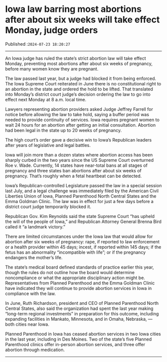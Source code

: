 # Iowa law barring most abortions after about six weeks will take effect Monday, judge orders

Published :`2024-07-23 18:20:27`

---

An Iowa judge has ruled the state’s strict abortion law will take effect Monday, preventing most abortions after about six weeks of pregnancy, before many women know they are pregnant.

The law passed last year, but a judge had blocked it from being enforced. The Iowa Supreme Court reiterated in June there is no constitutional right to an abortion in the state and ordered the hold to be lifted. That translated into Monday’s district court judge’s decision ordering the law to go into effect next Monday at 8 a.m. local time.

Lawyers representing abortion providers asked Judge Jeffrey Farrell for notice before allowing the law to take hold, saying a buffer period was needed to provide continuity of services. Iowa requires pregnant women to wait 24 hours for an abortion after getting an initial consultation. Abortion had been legal in the state up to 20 weeks of pregnancy.

The high court’s order gave a decisive win to Iowa’s Republican leaders after years of legislative and legal battles.

Iowa will join more than a dozen states where abortion access has been sharply curbed in the two years since the US Supreme Court overturned Roe v. Wade. Currently, 14 states have near-total bans at all stages of pregnancy and three states ban abortions after about six weeks of pregnancy. That’s roughly when a fetal heartbeat can be detected.

Iowa’s Republican-controlled Legislature passed the law in a special session last July, and a legal challenge was immediately filed by the American Civil Liberties Union of Iowa, Planned Parenthood North Central States and the Emma Goldman Clinic. The law was in effect for just a few days before a district court judge temporarily blocked it.

Republican Gov. Kim Reynolds said the state Supreme Court “has upheld the will of the people of Iowa,” and Republican Attorney General Brenna Bird called it “a landmark victory.”

There are limited circumstances under the Iowa law that would allow for abortion after six weeks of pregnancy: rape, if reported to law enforcement or a health provider within 45 days; incest, if reported within 145 days; if the fetus has an abnormality “incompatible with life”; or if the pregnancy endangers the mother’s life.

The state’s medical board defined standards of practice earlier this year, though the rules do not outline how the board would determine noncompliance or what the appropriate disciplinary action might be. Representatives from Planned Parenthood and the Emma Goldman Clinic have indicated they will continue to provide abortion services in Iowa in compliance with the law.

In June, Ruth Richardson, president and CEO of Planned Parenthood North Central States, also said the organization had spent the last year making “long-term regional investments” in preparation for this outcome, including expanding facilities in Mankato, Minnesota, and in Omaha, Nebraska, — both cities near Iowa.

Planned Parenthood in Iowa has ceased abortion services in two Iowa cities in the last year, including in Des Moines. Two of the state’s five Planned Parenthood clinics offer in-person abortion services, and three offer abortion through medication.

---


